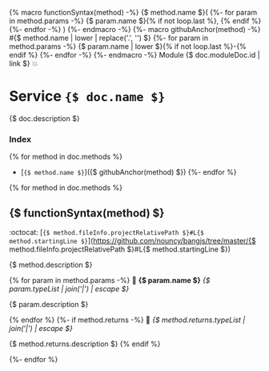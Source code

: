 {% macro functionSyntax(method) -%}
{$ method.name $}(
{%- for param in method.params -%}
	{$ param.name $}{% if not loop.last %}, {% endif %}
{%- endfor -%}
)
{%- endmacro -%}
{%- macro githubAnchor(method) -%}
#{$ method.name | lower | replace('.', '') $}
{%- for param in method.params -%}
	{$ param.name | lower $}{% if not loop.last %}-{% endif %}
{%- endfor -%}
{%- endmacro -%}
Module {$ doc.moduleDoc.id | link $} :boom:
# Service `{$ doc.name $}`

{$ doc.description $}

### Index
{% for method in doc.methods %}
* [`{$ method.name $}`]({$ githubAnchor(method) $})
{%- endfor %}

{% for method in doc.methods %}
## {$ functionSyntax(method) $}

:octocat: [`{$ method.fileInfo.projectRelativePath $}#L{$ method.startingLine $}`](https://github.com/nouncy/bangjs/tree/master/{$ method.fileInfo.projectRelativePath $}#L{$ method.startingLine $})

{$ method.description $}

{% for param in method.params -%}
:baby_bottle: **{$ param.name $}** _{$ param.typeList | join('|') | escape $}_

{$ param.description $}

{% endfor %}
{%- if method.returns -%}
:dash: _{$ method.returns.typeList | join('|') | escape $}_

{$ method.returns.description $}
{% endif %}

{%- endfor %}
